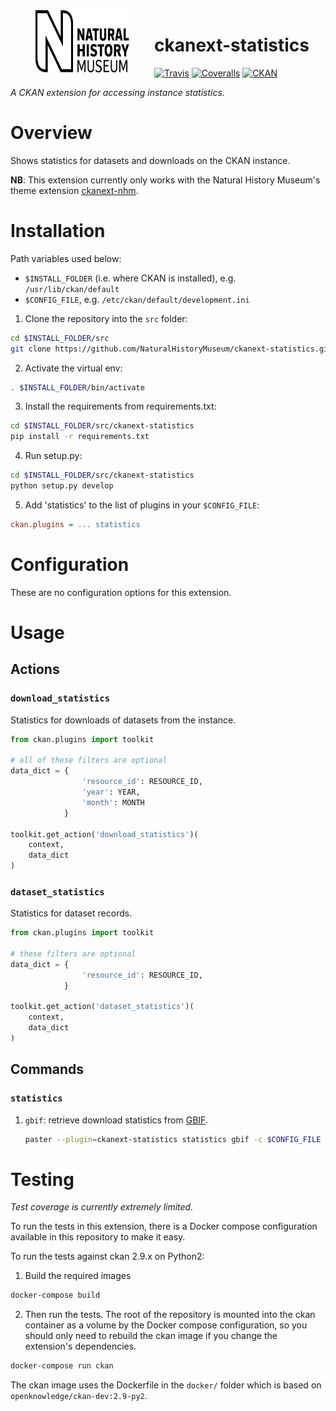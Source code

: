 <img src=".github/nhm-logo.svg" align="left" width="150px" height="100px" hspace="40"/>

# ckanext-statistics

[![Travis](https://img.shields.io/travis/NaturalHistoryMuseum/ckanext-statistics/master.svg?style=flat-square)](https://travis-ci.org/NaturalHistoryMuseum/ckanext-statistics)
[![Coveralls](https://img.shields.io/coveralls/github/NaturalHistoryMuseum/ckanext-statistics/master.svg?style=flat-square)](https://coveralls.io/github/NaturalHistoryMuseum/ckanext-statistics)
[![CKAN](https://img.shields.io/badge/ckan-2.9.1-orange.svg?style=flat-square)](https://github.com/ckan/ckan)

_A CKAN extension for accessing instance statistics._


# Overview

Shows statistics for datasets and downloads on the CKAN instance.

**NB**: This extension currently only works with the Natural History Museum's theme extension [ckanext-nhm](https://github.com/NaturalHistoryMuseum/ckanext-nhm).


# Installation

Path variables used below:
- `$INSTALL_FOLDER` (i.e. where CKAN is installed), e.g. `/usr/lib/ckan/default`
- `$CONFIG_FILE`, e.g. `/etc/ckan/default/development.ini`

1. Clone the repository into the `src` folder:

  ```bash
  cd $INSTALL_FOLDER/src
  git clone https://github.com/NaturalHistoryMuseum/ckanext-statistics.git
  ```

2. Activate the virtual env:

  ```bash
  . $INSTALL_FOLDER/bin/activate
  ```

3. Install the requirements from requirements.txt:

  ```bash
  cd $INSTALL_FOLDER/src/ckanext-statistics
  pip install -r requirements.txt
  ```

4. Run setup.py:

  ```bash
  cd $INSTALL_FOLDER/src/ckanext-statistics
  python setup.py develop
  ```

5. Add 'statistics' to the list of plugins in your `$CONFIG_FILE`:

  ```ini
  ckan.plugins = ... statistics
  ```

# Configuration

These are no configuration options for this extension.


# Usage

## Actions

### `download_statistics`
Statistics for downloads of datasets from the instance.

```python
from ckan.plugins import toolkit

# all of these filters are optional
data_dict = {
                'resource_id': RESOURCE_ID,
                'year': YEAR,
                'month': MONTH
            }

toolkit.get_action('download_statistics')(
    context,
    data_dict
)
```

### `dataset_statistics`
Statistics for dataset records.

```python
from ckan.plugins import toolkit

# these filters are optional
data_dict = {
                'resource_id': RESOURCE_ID,
            }

toolkit.get_action('dataset_statistics')(
    context,
    data_dict
)
```

## Commands

### `statistics`

1. `gbif`: retrieve download statistics from [GBIF](https://gbif.org).
    ```bash
    paster --plugin=ckanext-statistics statistics gbif -c $CONFIG_FILE
    ```


# Testing
_Test coverage is currently extremely limited._

To run the tests in this extension, there is a Docker compose configuration available in this
repository to make it easy.

To run the tests against ckan 2.9.x on Python2:

1. Build the required images
```bash
docker-compose build
```

2. Then run the tests.
   The root of the repository is mounted into the ckan container as a volume by the Docker compose
   configuration, so you should only need to rebuild the ckan image if you change the extension's
   dependencies.
```bash
docker-compose run ckan
```

The ckan image uses the Dockerfile in the `docker/` folder which is based on `openknowledge/ckan-dev:2.9-py2`.
